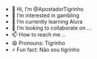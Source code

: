 - 👋 Hi, I’m @ApostadorTigrinho
- 👀 I’m interested in gambling 
- 🌱 I’m currently learning Alura
- 💞️ I’m looking to collaborate on ...
- 📫 How to reach me ...
- 😄 Pronouns: Tigrinho
- ⚡ Fun fact: Não sou tigrinho

<!---
ApostadorTigrinho/ApostadorTigrinho is a ✨ special ✨ repository because its `README.md` (this file) appears on your GitHub profile.
You can click the Preview link to take a look at your changes.
--->
